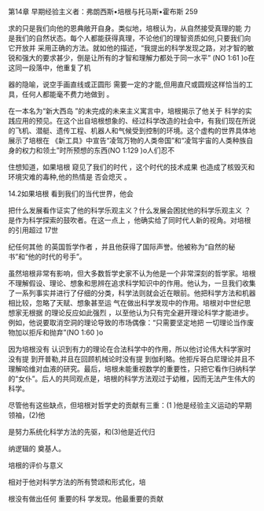 第14章 早期经验主义者：弗朗西斯•培根与托马斯•霍布斯 259

求的只是我们向他的恩典敞开自身。类似地，培根认为，从自然接受真理的能 力是我们的自然状态。每个人都能获得真理，不论他们的理智资质如何,只要我们向它开放并 采用正确的方法。就如他的描述，“我提出的科学发现之路，对才智的敏锐和强大的要求甚少，倒是让所有的才智和理解力都处于同一水平” (NO 1:61 )o在这同一段落中，他重复了机

器的隐喻，说空手画直线或正圆形 需要一定的才能,但用直尺或圆规这样恰当的工具，任何人都能毫不费力地做到 。

在一本名为“新大西岛 ”的未完成的未来主义寓言中，培根揭示了他关于 科学的实践应用的预见。在这个出自培根想象的、经过科学改造的社会中，有我们现在所说的飞机、潜艇、遗传工程、机器人和气候受到控制的环境。这个虚构的世界具体地展示了培根在 《新工具》中宣告“凌驾万物的人类帝国”和“凌驾宇宙的人类种族自身的权力和领土”时所预想的东西(NO 1:129  )o人们忍不

住想知道，如果培根 窥见了我们的时代 ，这个时代的技术成果 也造成了核毁灭和环境灾难的毒种,他的热情是 否会熄灭 。

14.2如果培根 看到我们的当代世界，他会

把什么发展看作证实了他的科学乐观主义？什么发展会困扰他的科学乐观主义 ？是作为科学探索的鼓吹者。在这一点上 ，他确实给了同时代人新的视角。对培根的引用超过 17世

纪任何其他 的英国哲学作者 ，并且他获得了国际声誉。他被称为“自然的秘书”和“他的时代的号手”。

虽然培根非常有影响，但大多数哲学史家不认为他是一个非常深刻的哲学家。培根不理解假设、理论、想象和思辨在追求科学知识中的作用。他认为，一旦我们收集了一系列事实并进行了仔细的分类，科学法则就会近在眼前。他把科学方法和机器相比较，忽略了天赋、想象甚至运 气在做出科学发现中的作用。培根对中世纪思想家无根据 的理论反应如此强烈 ，以至他认为只有完全避开理论科学才能进步。例如，他说要取消空洞的理论导致的市场偶像：“只需要坚定地把 一切理论当作废物加以拒斥和抛弃”(NO 1:60 )o

因为培根没有 认识到有力的理论在合法科学中的作用，所以他讨论伟大科学家时没有提 到开普勒,并且在回顾机械论时没有提 到伽利略。他拒斥哥白尼理论并且不理解哈维对血液的研究。最后，培根未能重视数学的重要性，只把它看作归纳科学的“女仆”。后人的共同观点是，培根的科学方法观过于幼稚，因而无法产生伟大的科学。

尽管他有这些缺点，但培根对哲学史的贡献有三重：(1 )他是经验主义运动的早期领袖，(2)他

是努力系统化科学方法的先驱，和(3)他是近代归

纳逻辑的 奠基人。

培根的评价与意义

相对于他对科学方法的所有赞颂和形式化，培

根没有做出任何 重要的科 学发现。他最重要的贡献

